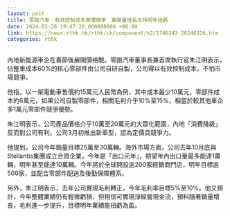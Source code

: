 ```yaml
---
layout: post
title: 零跑汽車：有效控制成本無懼競爭　冀銷量增長支持明年扭虧
date: 2024-03-26 19:47:20.000000000 +08:00
link: https://news.rthk.hk/rthk/ch/component/k2/1746343-20240326.htm
categories: rthk
---
```


內地新能源車企在春節後展開價格戰。零跑汽車董事長兼首席執行官朱江明表示，佔整車成本60%的核心零部件由公司自研自製，公司得以有效控制成本，不怕市場競爭。

他指，以一架電動車售價約15萬元人民幣為例，其中成本最少10萬元，零部件成本約6萬元，如果公司自製零部件，相關毛利介乎10%至15%，相當於較其他車企多1萬元零部件競爭優勢。

朱江明表示，公司產品價格介乎10萬至20萬元的大眾化範圍，內地「消費降級」反而對公司有利。公司3月初推出新車型，認為定價具競爭力。

他提到，公司今年銷量目標25萬至30萬輛。海外市場方面，公司去年10月底與Stellantis集團成立合資企業，今年是「出口元年」，期望年內出口量最多能達1萬輛，明年甚至能達10萬輛。今年將於全球開設逾200家經銷商門店，明年目標逾500家，並配合零部件配送及後勤保障體系。

另外，朱江明表示，去年公司實現毛利轉正，今年毛利率目標5%至10%。他又預計，今年整體業績仍有輕微虧損，但相信可實現淨經營現金流，預料隨著銷量增長，毛利進一步提升，目標明年業績能扭虧為盈。
